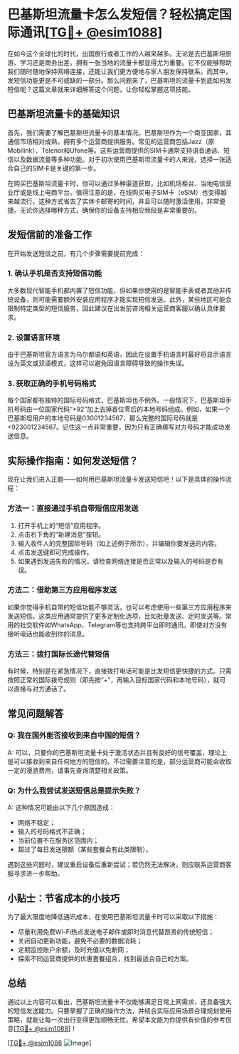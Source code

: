 # 巴基斯坦流量卡怎么发短信？轻松搞定国际通讯[[TG💪+ @esim1088](https://t.me/s/esim1088)]

在如今这个全球化的时代，出国旅行或者工作的人越来越多。无论是去巴基斯坦旅游、学习还是商务出差，拥有一张当地的流量卡都显得尤为重要。它不仅能够帮助我们随时随地保持网络连接，还能让我们更方便地与家人朋友保持联系。而其中，发短信功能更是不可或缺的一部分。那么问题来了，巴基斯坦的流量卡到底如何发短信呢？这篇文章就来详细解答这个问题，让你轻松掌握这项技能。

## 巴基斯坦流量卡的基础知识

首先，我们需要了解巴基斯坦流量卡的基本情况。巴基斯坦作为一个南亚国家，其通信市场相对成熟，拥有多个运营商提供服务。常见的运营商包括Jazz（原Mobilink）、Telenor和Ufone等。这些运营商提供的SIM卡通常支持语音通话、短信以及数据流量等多种功能。对于初次使用巴基斯坦流量卡的人来说，选择一张适合自己的SIM卡是关键的第一步。

在购买巴基斯坦流量卡时，你可以通过多种渠道获取，比如机场柜台、当地电信营业厅或是线上电商平台。值得注意的是，在线购买电子SIM卡（eSIM）也变得越来越流行，这种方式省去了实体卡邮寄的时间，并且可以随时激活使用，非常便捷。无论你选择哪种方式，确保你的设备支持相应频段是非常重要的。

## 发短信前的准备工作

在开始发送短信之前，有几个步骤需要提前完成：

### 1. 确认手机是否支持短信功能
大多数现代智能手机都内置了短信功能，但如果你使用的是智能手表或者其他非传统设备，则可能需要额外安装应用程序才能实现短信发送。此外，某些地区可能会限制特定类型的短信服务，因此建议在出发前咨询相关运营商客服以确认具体要求。

### 2. 设置语言环境
由于巴基斯坦官方语言为乌尔都语和英语，因此在设置手机语言时最好将显示语言设为英文或双语模式，这样可以避免因语言障碍导致的操作失误。

### 3. 获取正确的手机号码格式
每个国家都有独特的国际号码格式，巴基斯坦也不例外。一般情况下，巴基斯坦手机号码由一位国家代码“+92”加上去掉首位零后的本地号码组成。例如，如果一个巴基斯坦用户的本地号码是03001234567，那么完整的国际号码就是+923001234567。记住这一点非常重要，因为只有正确填写对方号码才能成功发送信息。

## 实际操作指南：如何发送短信？

现在让我们进入正题——如何用巴基斯坦流量卡发送短信吧！以下是具体的操作流程：

### 方法一：直接通过手机自带短信应用发送
1. 打开手机上的“短信”应用程序。
2. 点击右下角的“新建消息”按钮。
3. 输入收件人的完整国际号码（如上述例子所示），并编辑你要发送的内容。
4. 点击发送键即可完成操作。
5. 如果遇到发送失败的情况，请检查网络连接是否正常以及输入的号码是否有误。

### 方法二：借助第三方应用程序发送
如果你觉得手机自带的短信功能不够灵活，也可以考虑使用一些第三方应用程序来发送短信。这类应用通常提供了更多定制化选项，比如批量发送、定时发送等。常用的社交软件如WhatsApp、Telegram等也支持跨平台即时通讯，即使对方没有接听电话也能收到你的消息。

### 方法三：拨打国际长途代替短信
有时候，特别是在紧急情况下，直接拨打电话可能是比发短信更快捷的方式。只需按照正常的国际拨号规则（即先按“+”，再输入目标国家代码和本地号码），就可以直接与对方通话了。

## 常见问题解答

### Q: 我在国外能否接收到来自中国的短信？
A: 可以，只要你的巴基斯坦流量卡处于激活状态并且有良好的信号覆盖，理论上是可以接收到来自任何地方的短信的。不过需要注意的是，部分运营商可能会收取一定的漫游费用，请事先查询清楚相关政策。

### Q: 为什么我尝试发送短信总是提示失败？
A: 这种情况可能由以下几个原因造成：
   - 网络不稳定；
   - 输入的号码格式不正确；
   - 当前位置不在服务区范围内；
   - 超过了每日发送限额（某些套餐会有此类限制）。

遇到这些问题时，建议重启设备后重新尝试；若仍然无法解决，则应联系运营商客服寻求进一步帮助。

## 小贴士：节省成本的小技巧

为了最大限度地降低通讯成本，在使用巴基斯坦流量卡时可以采取以下措施：
- 尽量利用免费Wi-Fi热点发送电子邮件或即时消息代替昂贵的传统短信；
- 关闭自动更新功能，避免不必要的数据消耗；
- 定期监控账户余额，及时充值以免断网；
- 探索不同运营商提供的优惠套餐组合，找到最适合自己的方案。

## 总结

通过以上内容可以看出，巴基斯坦流量卡不仅能够满足日常上网需求，还具备强大的短信发送能力。只要掌握了正确的操作方法，并结合实际应用场景合理规划使用策略，就能让每一次出行变得更加顺畅无忧。希望本文能为你提供有价值的参考信息[[TG💪+ @esim1088](https://t.me/s/esim1088)]！

[[TG💪+ @esim1088](https://t.me/s/esim1088) ![Image](https://i.postimg.cc/4NQfJmqS/Snipaste-2025-05-13-00-14-12.png)]
